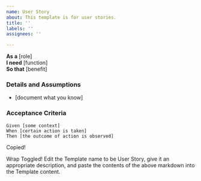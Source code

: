 ```yaml
---
name: User Story
about: This template is for user stories.
title: ''
labels: ''
assignees: ''

---
```


**As a** [role]  
 **I need** [function]  
 **So that** [benefit]  
   
 ### Details and Assumptions
 * [document what you know]
   
 ### Acceptance Criteria  
   
 ```gherkin
 Given [some context]
 When [certain action is taken]
 Then [the outcome of action is observed]
 ```

Copied!

Wrap Toggled!
Edit the Template name to be User Story, give it an appropriate description, and paste the contents of the above markdown into the Template content.

